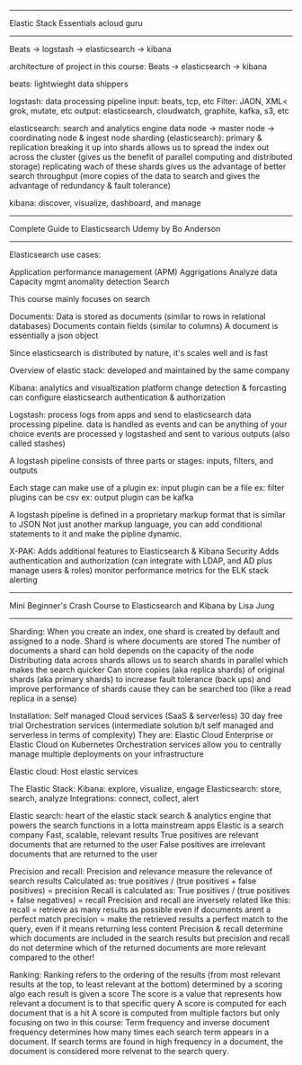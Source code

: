 *******************************************
Elastic Stack Essentials acloud guru
*******************************************

Beats -> logstash -> elasticsearch -> kibana

architecture of project in this course:
Beats -> elasticsearch -> kibana

beats:
lightwieght data shippers

logstash: 
data processing pipeline
input: beats, tcp, etc
Filter: JAON, XML< grok, mutate, etc
output: elasticsearch, cloudwatch, graphite, kafka, s3, etc

elasticsearch:
search and analytics engine
data node -> master node -> coordinating node & ingest node
sharding (elasticsearch):
primary & replication
breaking it up into shards allows us to spread the index out across the cluster (gives us the benefit of parallel computing and distributed storage)
replicating wach of these shards gives us the advantage of better search throughput
(more copies of the data to search and gives the advantage of redundancy & fault tolerance)

kibana:
discover, visualize, dashboard, and manage

*******************************************
Complete Guide to Elasticsearch Udemy
by Bo Anderson
*******************************************
Elasticsearch use cases:

Application performance management (APM) 
Aggrigations
Analyze data
Capacity mgmt
anomality detection
Search

This course mainly focuses on search

Documents:
Data is stored as documents (similar to rows in relational databases) 
Documents contain fields (similar to columns)
A document is essentially a json object

Since elasticsearch is distributed by nature, it's scales well and is fast

Overview of elastic stack:
developed and maintained by the same company

Kibana:
analytics and visualtization platform
change detection & forcasting
can configure elasticsearch authentication & authorization 

Logstash:
process logs from apps and send to elasticsearch
data processing pipeline. 
data is handled as events and can be anything of your choice
events are processed y logstashed and sent to various outputs (also called stashes)

A logstash pipeline consists of three parts or stages:
inputs, filters, and outputs

Each stage can make use of a plugin
ex: input plugin can be a file
ex: filter plugins can be csv
ex: output plugin can be kafka

A logstash pipeline is defined in a proprietary markup format that is similar to JSON
Not just another markup language, you can add conditional statements to it and make the pipline dynamic.

X-PAK:
Adds additional features to Elasticsearch & Kibana
Security
Adds authentication and authorization (can integrate with LDAP, and AD plus manage users & roles)
monitor performance metrics for the ELK stack
alerting

*********************************************************
Mini Beginner's Crash Course to Elasticsearch and Kibana
by Lisa Jung
*********************************************************

Sharding: 
When you create an index, one shard is created by default and assigned to a node. 
Shard is where documents are stored
The number of documents a shard can hold depends on the capacity of the node
Distributing data across shards allows us to search shards in parallel which makes the search quicker
Can store copies (aka replica shards) of original shards (aka primary  shards) to increase fault tolerance (back ups) and improve performance of shards cause they can be searched too (like a read replica in a sense)

Installation:
Self managed 
Cloud services (SaaS & serverless) 30 day free trial
Orchestration services (intermediate solution b/t self managed and serverless in terms of complexity) They are: Elastic Cloud Enterprise or Elastic Cloud on Kubernetes
Orchestration services allow you to centrally manage multiple deployments on your infrastructure 

Elastic cloud:
Host elastic services

The Elastic Stack:
Kibana: explore, visualize, engage
Elasticsearch: store, search, analyze
Integrations: connect, collect, alert

Elastic search:
heart of the elastic stack
search & analytics engine that powers the search functions in a lotta mainstream apps
Elastic is a search company
Fast, scalable, relevant results
True positives are relevant documents that are returned to the user
False positives are irrelevant documents that are returned to the user

Precision and recall:
Precision and relevance measure the relevance of search results
Calculated as: 
true positives / (true positives + false positives) = precision
Recall is calculated as:
True positives / (true positives + false negatives) = recall
Precision and recall are inversely related like this:
recall = retrieve as many results as possible even if documents arent a perfect match
precision = make the retrieved results a perfect match to the query, even if it means returning less content 
Precision & recall determine which documents are included in the search results but precision and recall do not determine which of the returned documents are more relevant compared to the other!

Ranking:
Ranking refers to the ordering of the results (from most relevant results at the top, to least relevant at the bottom)
determined by a scoring algo
each result is given a score 
The score is a value that represents how relevant a document is to that specific query
A score is computed for each document that is a hit
A score is computed from multiple factors but only focusing on two in this course:
Term frequency and inverse document frequency determines how many times each search term appears in a document.
If search terms are found in high frequency in a document, the document is considered more relvenat to the search query.


